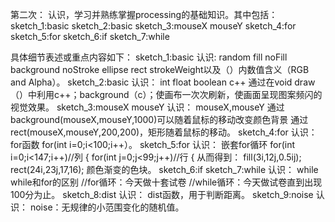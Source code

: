 第二次：
认识，学习并熟练掌握processing的基础知识。其中包括：
sketch_1:basic
sketch_2:basic
sketch_3:mouseX  mouseY
sketch_4:for
sketch_5:for
sketch_6:if
sketch_7:while

具体细节表述或重点内容如下：
sketch_1:basic
  认识: random fill noFill background noStroke ellipse rect strokeWeight以及（）内数值含义（RGB and Alpha）。
sketch_2:basic
  认识： int float boolean c++ 通过在void draw（）中利用c++；background（c）；使画布一次次刷新，使画面呈现图案频闪的视觉效果。
sketch_3:mouseX  mouseY
  认识： mouseX,mouseY 通过 background(mouseX,mouseY,1000)可以随着鼠标的移动改变颜色背景 通过 rect(mouseX,mouseY,200,200)，矩形随着鼠标的移动。
sketch_4:for
  认识： for函数 for(int i=0;i<100;i++）。
sketch_5:for
  认识： 嵌套for循环 for(int i=0;i<147;i++)//列 { for(int j=0;j<99;j++)//行 { 从而得到： fill(3i,12j,0.5ij); rect(24i,23j,17,16); 颜色渐变的色块。
sketch_6:if
sketch_7:while
  认识： while while和for的区别 //for循环：今天做十套试卷 //while循环：今天做试卷直到出现100分为止。
sketch_8:dist
  认识： dist函数，用于判断距离。
sketch_9:noise
  认识： noise：无规律的小范围变化的随机值。
